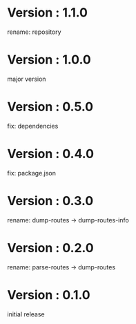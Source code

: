 # Version : 1.1.0

rename: repository

# Version : 1.0.0

major version

# Version : 0.5.0

fix: dependencies

# Version : 0.4.0

fix: package.json

# Version : 0.3.0

rename: dump-routes -> dump-routes-info

# Version : 0.2.0

rename: parse-routes -> dump-routes

# Version : 0.1.0

initial release

